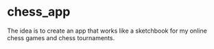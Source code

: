 # chess_app
The idea is to create an app that works like a sketchbook for my online chess games and chess tournaments.
